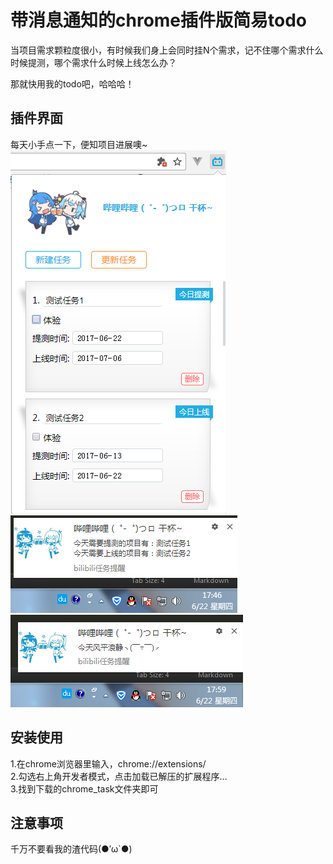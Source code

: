 # 带消息通知的chrome插件版简易todo

当项目需求颗粒度很小，有时候我们身上会同时挂N个需求，记不住哪个需求什么时候提测，哪个需求什么时候上线怎么办？  

那就快用我的todo吧，哈哈哈！

## 插件界面
每天小手点一下，便知项目进展噢~  
![image](https://raw.githubusercontent.com/JustLikeU/study/master/chrome_task/image/example1.png)  
![image](https://raw.githubusercontent.com/JustLikeU/study/master/chrome_task/image/example2.png)  
![image](https://raw.githubusercontent.com/JustLikeU/study/master/chrome_task/image/example3.png)  

## 安装使用
1.在chrome浏览器里输入，chrome://extensions/  
2.勾选右上角开发者模式，点击加载已解压的扩展程序...  
3.找到下载的chrome_task文件夹即可

## 注意事项
千万不要看我的渣代码(●′ω`●) 